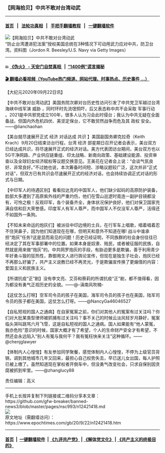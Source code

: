 ### 【网海拾贝】中共不敢对台湾动武
------------------------

#### [首页](https://github.com/gfw-breaker/banned-news3/blob/master/README.md) &nbsp;&nbsp;|&nbsp;&nbsp; [法轮功真相](https://github.com/begood0513/basic/blob/master/README.md)  &nbsp;&nbsp;|&nbsp;&nbsp; [手把手翻墙教程](https://github.com/gfw-breaker/guides/wiki)  &nbsp;&nbsp;|&nbsp;&nbsp; [一键翻墙软件](https://github.com/gfw-breaker/nogfw/blob/master/README.md)  



<div><img alt="【网海拾贝】中共不敢对台湾动武" class="attachment-djy_600_400 size-djy_600_400 wp-post-image" src="https://i.epochtimes.com/assets/uploads/2020/09/GettyImages-76096673-800x450-600x400.jpg"/>
<div class="caption">
 “防止台湾遭进犯法案”授权美国总统在3种情况下可动用武力应对中共，防卫台湾。资料图（Jordon R. Beesley/U.S. Navy via Getty Images）
</div></div><hr/>

#### 💥 [《伪火》 - 天安门自焚真相 ](http://158.247.195.190:10000/videos/blog/weihuo.html)&nbsp; |&nbsp; [“1400例”谎言揭秘  ](http://158.247.195.190:10000/videos/blog/jiexi1400.html)

#### [ 🎬  翻墙必看视频（YouTube热门频道、网站代理、时事热点、历史事件 ...）](https://github.com/gfw-breaker/links/blob/master/banned.md)

<div><p>
 【大纪元2020年09月22日讯】
</p>
<p>
 【中共不敢对台湾动武】美国务院次卿对台历史性访问引发了中共党卫军越过台湾海峡中线军演
 <ok href="https://www.epochtimes.com/gb/tag/%E5%A8%81%E8%83%81.html">
  威胁
 </ok>
 ，同时环时先流氓恫吓，后又表态称中共不会采取
 <ok href="https://www.epochtimes.com/gb/tag/%E5%86%9B%E4%BA%8B%E8%A1%8C%E5%8A%A8.html">
  军事行动
 </ok>
 。2021是中共邪党成立100年，很多人认为习会此时侵台；我认为中共无疑在全面备战，但国内外危机四伏、美坚定保台，它不敢贸然战争而危及其
 <ok href="https://www.epochtimes.com/gb/tag/%E6%94%BF%E6%9D%83.html">
  政权
 </ok>
 安全。——@lianchaohan
</p>
<p>
 【美台就尽速展开正式
 <ok href="https://www.epochtimes.com/gb/tag/%E7%BB%8F%E6%B5%8E.html">
  经济
 </ok>
 对话达成
 <ok href="https://www.epochtimes.com/gb/tag/%E5%85%B1%E8%AF%86.html">
  共识
 </ok>
 】美国副国务卿克拉奇（Keith Krach）9月20日结束访台行程，台湾
 <ok href="https://www.epochtimes.com/gb/tag/%E7%BB%8F%E6%B5%8E.html">
  经济
 </ok>
 部星期日召开记者会表示，美台双方已经达成共识，将尽速展开正式的经济对话。美方代表团访台期间，美台双方也以5G干净网路、产业供应链重组、印太战略、新南向政策、基础建设能源、投资审查以及全球妇女经济赋权等议题交换意见。王美花在记者会上说：“会谈气氛良好、非常良好。”不过她也说，本次筹备时间短、涉略议题较广泛，这次并非“正式对话”，但双方已有共识会尽速展开正式的经济对话，也会持续协调正式对话的形式与日期。
</p>
<p>
 【中印军人的待遇区别】看看拉达克的中国军人，他们缺少起码的高原防护装备，脸部大多遭到了高原紫外线的严重灼伤，他们在雪山巡逻时竟连一副护目镜都没有，可怜之极！反观印军，各个装备齐全，身体状况保护良好，他们对保卫国家充满自信和巨大荣誉感。印度军人有军人尊严，而中国军人不仅没军人尊严，活得还不如国外一条狗。
</p>
<p>
 【不知未来命运的炮灰们】被派往中印边境的士兵，在行军车上唱歌，唱着唱着忍不住哭鼻子，因为他们知道现在在哪，但明天和意外不知道在哪! 战斗中谁承担“炮灰”任务?这是显而易见的问题！历史已经证明，不同族群的社会身份往往已经决定了其在军事部署中的位置。如果本身是奴隶、贱民，或者被征服的民族，自然就是用来做“炮灰”的。中共网罗炮灰的手段，有胁迫更多是欺骗，善于利用青少年好勇斗狠的狂热性，靠御用文人进行舆论宣传，但现在是独生子社会，炮灰已经不再那么好骗了，共产主义说教已经不再灵光，于是欺骗宣传换了更煽情的内容：爱国主义和民族主义。
</p>
<p>
 【所谓抗疫“正”剧】没有李文亮、艾芬和蔡莉的所谓抗疫“正”剧，都不值得看，因为都没有勇气正视历史的全貌。——@-滇南风吹楠-
</p>
<p>
 【这仗怎么打呀】空军司令员的孩子在美国，海军司令员的孩子也在美国，陆军司令员的孩子都在美国，这仗怎么打呀。——@NancyGa46046527
</p>
<p>
 【自私短视的国人之通病】在自家冤案之前，你们对其他人的冤案有过关注吗？你们对大批某类型律师被抓捕有过关注吗？事不关己的时候云淡风轻岁月静好，冤案临头哭叫跳骂六月飞雪，这是自私短视的国人之通病。国人如果能有“他人蒙冤，我亦危险”意识的时候，国家大概才有了希望，个人的生命财产安全才有希望，不然还会永远陷入“别人有冤与我何干？我有冤枉快来关注”这种循环。——@chenjglawyer
</p>
<p>
 【体制内人心惶惶】有友参加同学聚餐，感觉体制内人心惶惶，不停为上级官员背锅，调到其他城市几年又回来，最担心自己权势失去，早已送儿女出国，每人护照已被上缴了。虽然知道现在掌权者开倒车中，但没勇气改变社会，只求自保别因贪腐被抓到牢里。——@zhanglucy88
</p>
<p>
 责任编辑：高义
</p>
</div>
<hr/>
手机上长按并复制下列链接或二维码分享本文章：<br/>
https://github.com/gfw-breaker/banned-news3/blob/master/pages/nsc993/n12421418.md <br/>
<a href='https://github.com/gfw-breaker/banned-news3/blob/master/pages/nsc993/n12421418.md'><img src='https://github.com/gfw-breaker/banned-news3/blob/master/pages/nsc993/n12421418.md.png'/></a> <br/>
原文地址（需翻墙访问）：https://www.epochtimes.com/gb/20/9/22/n12421418.htm


------------------------
#### [首页](https://github.com/gfw-breaker/banned-news3/blob/master/README.md) &nbsp;|&nbsp; [一键翻墙软件](https://github.com/gfw-breaker/nogfw/blob/master/README.md) &nbsp;| [《九评共产党》](https://github.com/gfw-breaker/9ping.md/blob/master/README.md#九评之一评共产党是什么) | [《解体党文化》](https://github.com/gfw-breaker/jtdwh.md/blob/master/README.md) | [《共产主义的终极目的》](https://github.com/gfw-breaker/gczydzjmd.md/blob/master/README.md)


<img src='http://gfw-breaker.win/banned-news3/pages/nsc993/n12421418.md' width='0px' height='0px'/>